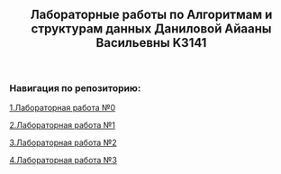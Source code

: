 <h2 align="center">Лабораторные работы по Алгоритмам и структурам данных Даниловой Айааны Васильевны K3141</h2>

&nbsp;
<h3>Навигация по репозиторию:</h3>

 [1.Лабораторная работа №0](https://github.com/aiaanad/Algorithms-Data_structures_Danilova_Ayaana_laby/tree/ac4022b0c28561c53790b64fc6b486b69c6a8b5a/lab_0)

 [2.Лабораторная работа №1](https://github.com/aiaanad/Algorithms-Data_structures_Danilova_Ayaana_laby/tree/ac4022b0c28561c53790b64fc6b486b69c6a8b5a/lab_1)

 [3.Лабораторная работа №2](https://github.com/aiaanad/Algorithms-Data_structures_Danilova_Ayaana_laby/tree/ac4022b0c28561c53790b64fc6b486b69c6a8b5a/lab_2)

 [4.Лабораторная работа №3](https://github.com/aiaanad/Algorithms-Data_structures_Danilova_Ayaana_laby/tree/ac4022b0c28561c53790b64fc6b486b69c6a8b5a/lab_3)
